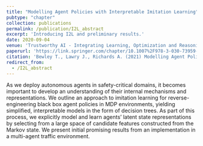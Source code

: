 ```yaml
---
title: "Modelling Agent Policies with Interpretable Imitation Learning"
pubtype: "chapter"
collection: publications
permalink: /publication/I2L_abstract
excerpt: 'Introducing I2L and preliminary results.'
date: 2020-09-04
venue: 'Trustworthy AI - Integrating Learning, Optimization and Reasoning (also 1st TAILOR Workshop at ECAI 2020)'
paperurl: 'https://link.springer.com/chapter/10.1007%2F978-3-030-73959-1_16'
citation: 'Bewley T., Lawry J., Richards A. (2021) Modelling Agent Policies with Interpretable Imitation Learning. In: Heintz F., Milano M., O'Sullivan B. (eds) Trustworthy AI - Integrating Learning, Optimization and Reasoning. TAILOR 2020. Lecture Notes in Computer Science, vol 12641. Springer, Cham.'
redirect_from: 
  - /I2L_abstract
---
```

As we deploy autonomous agents in safety-critical domains, it becomes important to develop an understanding of their internal mechanisms and representations. We outline an approach to imitation learning for reverse-engineering black box agent policies in MDP environments, yielding simplified, interpretable models in the form of decision trees. As part of this process, we explicitly model and learn agents’ latent state representations by selecting from a large space of candidate features constructed from the Markov state. We present initial promising results from an implementation in a multi-agent traffic environment.
